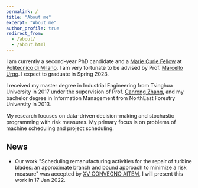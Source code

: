 ```yaml
---
permalink: /
title: "About me"
excerpt: "About me"
author_profile: true
redirect_from: 
  - /about/
  - /about.html
---
```


I am currently a second-year PhD candidate and a [Marie Curie Fellow](http://www.digiman4-0.mek.dtu.dk/about-us) at [Politecnico di Milano](https://www.polimi.it/). I am very fortunate to be advised by Prof. [Marcello Urgo](https://www.mecc.polimi.it/us/research/faculty/faculty/dr-marcello-urgo/). I expect to graduate in Spring 2023.

I received my master degree in Industrial Engineering from Tsinghua University in 2017 under the supervision of Prof. [Canrong Zhang](https://www.sigs.tsinghua.edu.cn/zcr_en/main.htm), and my bachelor degree in Information Management from NorthEast Forestry University in 2013.

My research focuses on data-driven decision-making and stochastic programming with risk measures. My primary focus is on problems of machine scheduling and project scheduling.


## News
* Our work "Scheduling remanufacturing activities for the repair of turbine blades: an approximate branch and bound approach to minimize a risk measure" was accepted by [XV CONVEGNO AITEM](https://www.aitem.org/convegno2021/), I will present this work in 17 Jan 2022.

